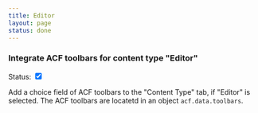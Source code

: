 ```yaml
---
title: Editor
layout: page
status: done
---
```


### Integrate ACF toolbars for content type "Editor"

Status: <input type="checkbox" checked="checked">

Add a choice field of ACF toolbars to the "Content Type" tab, if "Editor" is selected.
The ACF toolbars are locatetd in an object `acf.data.toolbars`.
